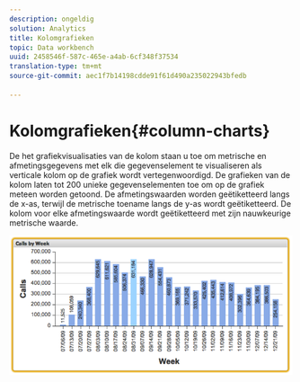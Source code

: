```yaml
---
description: ongeldig
solution: Analytics
title: Kolomgrafieken
topic: Data workbench
uuid: 2458546f-587c-465e-a4ab-6cf348f37534
translation-type: tm+mt
source-git-commit: aec1f7b14198cdde91f61d490a235022943bfedb

---
```



# Kolomgrafieken{#column-charts}

De het grafiekvisualisaties van de kolom staan u toe om metrische en afmetingsgegevens met elk die gegevenselement te visualiseren als verticale kolom op de grafiek wordt vertegenwoordigd. De grafieken van de kolom laten tot 200 unieke gegevenselementen toe om op de grafiek meteen worden getoond. De afmetingswaarden worden geëtiketteerd langs de x-as, terwijl de metrische toename langs de y-as wordt geëtiketteerd. De kolom voor elke afmetingswaarde wordt geëtiketteerd met zijn nauwkeurige metrische waarde.

![](assets/column1.png)

